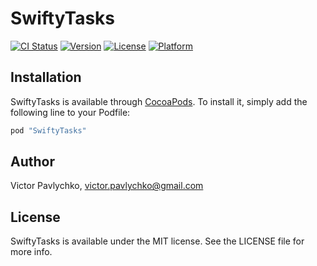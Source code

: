 # SwiftyTasks

[![CI Status](http://img.shields.io/travis/victor-pavlychko/SwiftyTasks.svg?style=flat)](https://travis-ci.org/victor-pavlychko/SwiftyTasks)
[![Version](https://img.shields.io/cocoapods/v/SwiftyTasks.svg?style=flat)](http://cocoapods.org/pods/SwiftyTasks)
[![License](https://img.shields.io/cocoapods/l/SwiftyTasks.svg?style=flat)](http://cocoapods.org/pods/SwiftyTasks)
[![Platform](https://img.shields.io/cocoapods/p/SwiftyTasks.svg?style=flat)](http://cocoapods.org/pods/SwiftyTasks)

## Installation

SwiftyTasks is available through [CocoaPods](http://cocoapods.org). To install
it, simply add the following line to your Podfile:

```ruby
pod "SwiftyTasks"
```

## Author

Victor Pavlychko, victor.pavlychko@gmail.com

## License

SwiftyTasks is available under the MIT license. See the LICENSE file for more info.
